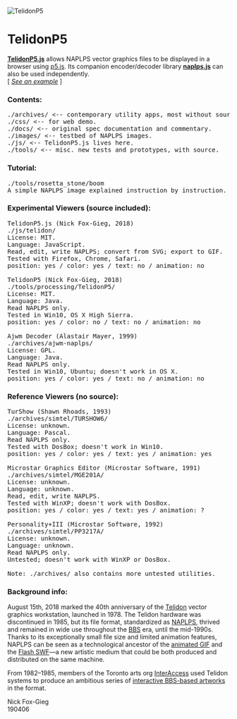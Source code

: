 ![TelidonP5](/tools/rosetta_stone/cover/screenshots/shark.gif)
# TelidonP5
<p>
	<b><a href="https://github.com/n1ckfg/Telidon/blob/master/js/telidon/TelidonP5.js">TelidonP5.js</a></b> allows NAPLPS vector graphics files to be displayed in a browser using <a href="https://p5js.org/">p5.js</a>. Its companion encoder/decoder library <b><a href="https://github.com/n1ckfg/Telidon/blob/master/js/telidon/naplps.js">naplps.js</a></b> can also be used independently.<br/>
	[ <a href="https://n1ckfg.github.io/Telidon/"><i>See an example</i></a> ]
</p>

### Contents:
<pre>
./archives/ <-- contemporary utility apps, most without source.
./css/ <-- for web demo.
./docs/ <-- original spec documentation and commentary.
./images/ <-- testbed of NAPLPS images.
./js/ <-- TelidonP5.js lives here.
./tools/ <-- misc. new tests and prototypes, with source.
</pre>

### Tutorial:
<pre>
./tools/rosetta_stone/boom
A simple NAPLPS image explained instruction by instruction. Start here.
</pre>

### Experimental Viewers (source included):
<pre>
TelidonP5.js (Nick Fox-Gieg, 2018)
./js/telidon/
License: MIT.
Language: JavaScript.
Read, edit, write NAPLPS; convert from SVG; export to GIF.
Tested with Firefox, Chrome, Safari.
position: yes / color: yes / text: no / animation: no

TelidonP5 (Nick Fox-Gieg, 2018)
./tools/processing/TelidonP5/
License: MIT.
Language: Java.
Read NAPLPS only.
Tested in Win10, OS X High Sierra.
position: yes / color: no / text: no / animation: no

Ajwm Decoder (Alastair Mayer, 1999)
./archives/ajwm-naplps/
License: GPL.
Language: Java.
Read NAPLPS only.
Tested in Win10, Ubuntu; doesn't work in OS X.
position: yes / color: yes / text: no / animation: no
</pre>

### Reference Viewers (no source):
<pre>
TurShow (Shawn Rhoads, 1993)
./archives/simtel/TURSHOW6/
License: unknown.
Language: Pascal.
Read NAPLPS only.
Tested with DosBox; doesn't work in Win10.
position: yes / color: yes / text: yes / animation: yes

Microstar Graphics Editor (Microstar Software, 1991)
./archives/simtel/MGE201A/
License: unknown.
Language: unknown.
Read, edit, write NAPLPS.
Tested with WinXP; doesn't work with DosBox.
position: yes / color: yes / text: yes / animation: ?

Personality+III (Microstar Software, 1992)
./archives/simtel/PP3217A/
License: unknown.
Language: unknown.
Read NAPLPS only.
Untested; doesn't work with WinXP or DosBox.

Note: ./archives/ also contains more untested utilities.
</pre>

### Background info:
<p>
	August 15th, 2018 marked the 40th anniversary of the <a href="https://en.wikipedia.org/wiki/Telidon">Telidon</a> vector graphics workstation, launched in 1978. The Telidon hardware was discontinued in 1985, but its file format, standardized as <a href="https://en.wikipedia.org/wiki/NAPLPS">NAPLPS</a>, thrived and remained in wide use throughout the <a href="https://en.wikipedia.org/wiki/Bulletin_board_system">BBS</a> era, until the mid-1990s. Thanks to its exceptionally small file size and limited animation features, NAPLPS can be seen as a technological ancestor of the <a href="https://en.wikipedia.org/wiki/GIF#Animated_GIF">animated GIF</a> and the <a href="https://en.wikipedia.org/wiki/SWF">Flash SWF</a>&mdash;a new artistic medium that could be both produced and distributed on the same machine.
</p>
<p>
	From 1982&ndash;1985, members of the Toronto arts org <a href="http://interaccess.org/">InterAccess</a> used Telidon systems to produce an ambitious series of <a href="https://motherboard.vice.com/en_us/article/ezveak/the-original-net-artists">interactive BBS-based artworks</a> in the format.
</p>		
<p>
	Nick Fox-Gieg<br/>
	190406
</p>
